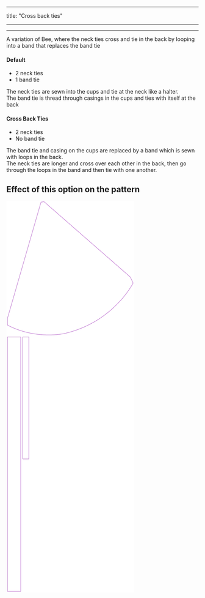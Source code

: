 - - -
title: "Cross back ties"
- - -

---

A variation of Bee, where the neck ties cross and tie in the back by looping into a band that replaces the band tie

#### Default

- 2 neck ties
- 1 band tie

The neck ties are sewn into the cups and tie at the neck like a halter.\
The band tie is thread through casings in the cups and ties with itself at the back

#### Cross Back Ties

- 2 neck ties
- No band tie

The band tie and casing on the cups are replaced by a band which is sewn with loops in the back.\
The neck ties are longer and cross over each other in the back, then go through the loops in the band and then tie with one another.

## Effect of this option on the pattern

![This image shows the effect of this option by superimposing several variants that have a different value for this option](bee_crossbackties_sample.svg "Effect of this option on the pattern")
